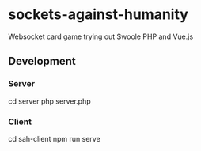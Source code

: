 # sockets-against-humanity
Websocket card game trying out Swoole PHP and Vue.js

## Development

### Server

cd server
php server.php

### Client

cd sah-client
npm run serve

